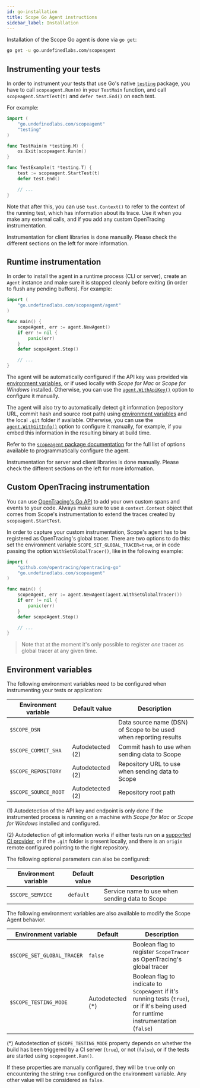 ```yaml
---
id: go-installation
title: Scope Go Agent instructions
sidebar_label: Installation
---
```



Installation of the Scope Go agent is done via `go get`:

```bash
go get -u go.undefinedlabs.com/scopeagent
```

## Instrumenting your tests

In order to instrument your tests that use Go's native [`testing`](https://golang.org/pkg/testing/) package, you
have to call `scopeagent.Run(m)` in your `TestMain` function, and call `scopeagent.StartTest(t)` and `defer test.End()` on each test.

For example:

```go
import (
    "go.undefinedlabs.com/scopeagent"
    "testing"
)

func TestMain(m *testing.M) {
    os.Exit(scopeagent.Run(m))
}

func TestExample(t *testing.T) {
    test := scopeagent.StartTest(t)
    defer test.End()

    // ...
}
```

Note that after this, you can use `test.Context()` to refer to the context of the running test, which has information
about its trace. Use it when you make any external calls, and if you add any custom OpenTracing instrumentation.

Instrumentation for client libraries is done manually. Please check the different sections on the left for more information.

## Runtime instrumentation

In order to install the agent in a runtime process (CLI or server), create an `Agent` instance and make
sure it is stopped cleanly before exiting (in order to flush any pending buffers). For example:

```go
import (
    "go.undefinedlabs.com/scopeagent/agent"
)

func main() {
    scopeAgent, err := agent.NewAgent()
    if err != nil {
        panic(err)
    }
    defer scopeAgent.Stop()

    // ...
}
```

The agent will be automatically configured if the API key was provided via [environment variables](#environment-variables),
or if used locally with _Scope for Mac_ or _Scope for Windows_ installed. Otherwise, you can use the 
[`agent.WithApiKey()`](https://godoc.org/go.undefinedlabs.com/scopeagent/agent#WithApiKey) option
to configure it manually.

The agent will also try to automatically detect git information (repository URL, commit hash and source root path) using
[environment variables](#environment-variables) and the local `.git` folder if available. Otherwise, you can use the 
[`agent.WithGitInfo()`](https://godoc.org/go.undefinedlabs.com/scopeagent/agent#WithGitInfo) option
to configure it manually, for example, if you embed this information in the resulting binary at build time.

Refer to the [`scopeagent` package documentation](https://godoc.org/go.undefinedlabs.com/scopeagent/agent)
for the full list of options available to programmatically configure the agent.

Instrumentation for server and client libraries is done manually. Please check the different sections on the left for more information.


## Custom OpenTracing instrumentation

You can use [OpenTracing's Go API](https://github.com/opentracing/opentracing-go/blob/master/README.md) to add your
own custom spans and events to your code. Always make sure to use a `context.Context` object that comes from Scope's 
instrumentation to extend the traces created by `scopeagent.StartTest`.

In order to capture your custom instrumentation, Scope's agent has to be registered as OpenTracing's global tracer.
There are two options to do this: set the environment variable `SCOPE_SET_GLOBAL_TRACER=true`,
or in code passing the option `WithSetGlobalTracer()`, like in the following example:

```go
import (
	"github.com/opentracing/opentracing-go"
	"go.undefinedlabs.com/scopeagent"
)

func main() {
    scopeAgent, err := agent.NewAgent(agent.WithSetGlobalTracer())
    if err != nil {
        panic(err)
    }
    defer scopeAgent.Stop()

	// ...
}
```

> Note that at the moment it's only possible to register _one_ tracer as global tracer at any given time.

## Environment variables

The following environment variables need to be configured when instrumenting your tests or application:

| Environment variable  | Default value           | Description                                                       |
|-----------------------|-------------------------|-------------------------------------------------------------------|
| `$SCOPE_DSN`          |                         | Data source name (DSN) of Scope to be used when reporting results |
| `$SCOPE_COMMIT_SHA`   | Autodetected (2)        | Commit hash to use when sending data to Scope                     |
| `$SCOPE_REPOSITORY`   | Autodetected (2)        | Repository URL to use when sending data to Scope                  |
| `$SCOPE_SOURCE_ROOT`  | Autodetected (2)        | Repository root path                                              |

(1) Autodetection of the API key and endpoint is only done if the instrumented process is running on a machine with _Scope for Mac_
or _Scope for Windows_ installed and configured.

(2) Autodetection of git information works if either tests run on a [supported CI provider](go-compatibility.md#ci-providers),
or if the `.git` folder is present locally, and there is an `origin` remote configured pointing to the right repository.

The following optional parameters can also be configured:

| Environment variable | Default value    | Description                                      |
|----------------------|------------------|--------------------------------------------------|
| `$SCOPE_SERVICE`     | `default`        | Service name to use when sending data to Scope   |

The following environment variables are also available to modify the Scope Agent behavior.

| Environment variable  | Default | Description |
|---|---|---|
| `$SCOPE_SET_GLOBAL_TRACER` | `false` | Boolean flag to register `ScopeTracer` as OpenTracing's global tracer |
| `$SCOPE_TESTING_MODE` | Autodetected (*) | Boolean flag to indicate to `ScopeAgent` if it's running tests (`true`), or if it's being used for runtime instrumentation (`false`) |

(*) Autodetection of `$SCOPE_TESTING_MODE` property depends on whether the build has been triggered by a CI server (`true`), or not (`false`),
or if the tests are started using `scopeagent.Run()`.

If these properties are manually configured, they will be `true` only on encountering the string `true` configured on the environment variable. 
Any other value will be considered as `false`.

